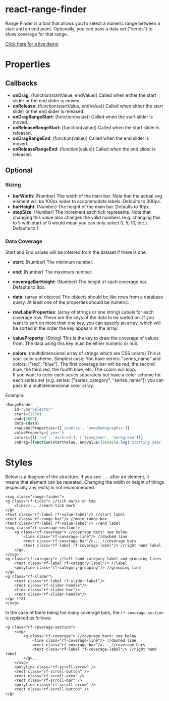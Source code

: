 react-range-finder
==================

Range Finder is a tool that allows you to select a numeric range between a start and an end point. Optionally, you can pass a data set ("series") to show coverage for that range.

[Click here for a live demo](http://bi.github.io/react-range-finder/)

Properties
==========

Callbacks
---------
* **onDrag**: (function(startValue, endValue)) Called when either the start slider or the end slider is moved.
* **onRelease**: (function(startValue, endValue)) Called when either the start slider or the end slider is released.
* **onDragRangeStart**: (function(value)) Called when the start slider is moved. 
* **onReleaseRangeStart**: (function(value)) Called when the start slider is released.
* **onDragRangeEnd**: (function(value)) Called when the end slider is moved.
* **onReleaseRangeEnd**: (function(value)) Called when the end slider is released.

Optional
--------

### Sizing ###

* **barWidth**: (Number) The width of the main bar. Note that the actual svg element will be 100px wider to accommodate labels. Defaults to 300px.
* **barHeight**: (Number) The height of the main bar. Defaults to 10px.
* **stepSize**: (Number) The increment each tick represents. Note that changing this value also changes the valid numbers (e.g. changing this to 5 with start of 0 would mean you can only select 0, 5, 10, etc.). Defaults to 1.

### Data Coverage ###

Start and End values will be inferred from the dataset if there is one.
* **start**: (Number) The minimum number.
* **end**: (Number) The maximum number.

* **coverageBarHeight**: (Number) The height of each coverage bar. Defaults to 8px.
* **data**: (array of objects) The objects should be like rows from a database query. At least one of the properties should be numeric. 
* **rowLabelProperties**: (array of strings or one string) Labels for each coverage row. These are the keys of the data to be sorted on. If you want to sort on more than one key, you can specify an array, which will be sorted in the order the key appears in the array.
* **valueProperty**: (String) This is the key to draw the coverage of values from. The data using this key must be either numeric or null.
* **colors**: (multidimensional array of strings which are CSS colors) This is your color scheme. Simplest case: You have series: "series_name" and colors: ["red", "blue"]. The first coverage bar will be red, the second blue, the third red, the fourth blue, etc. The colors will loop.  
If you want to color each series separately but have a color scheme for each series set (e.g. series: ["series_category", "series_name"]) you can pass in a multidemensional color array.

Example:
```js
<RangeFinder 
    id="yearSelector"
    start={1950}
    end={2005}
    data={data}
    rowLabelProperties={['country', 'someDemographic']}
    valueProperty={'year'}
    colors={[['red', 'darkred'], ['limegreen', 'darkgreen']]}
    onDrag={function(startValue, endValue){console.log("Starting year: " + startValue + ", Ending year: " + endValue)}}/>
```

Styles
======

Below is a diagram of the structure. If you see `...` after an element, it means that element can be repeated. Changing the width or height of things (especially any rects) is not recommended.

    <svg class="range-finder">
    <g class="rf-ticks"> //tick marks on top
        <line/>... //each tick mark
    </g>
    <text class="rf-label rf-value-label"/> //start label
    <rect class="rf-range-bar"/> //main range bar
    <text class="rf-label rf-value-label"/> //end label
    <svg class="rf-coverage-section">
        <g class="rf-coverage"> //coverage bars: see below
            <line class="rf-coverage-line"/> //dashed line
            <rect class="rf-coverage-bar"/>... //coverage bars
            <text class="rf-label rf-coverage-label"/> //right hand label
        </g>...
    </svg>
    <g class="rf-category"> //left hand category label and grouping lines
        <text class="rf-label rf-category-label"/> //label
        <polyline class="rf-category-grouping"/> //grouping line
    </g>...
    <g class="rf-slider">
        <text class="rf-label rf-slider-label"/>
        <rect class="rf-slider-handle"/>
        <line class="rf-slider-bar"/>
        <rect class="rf-slider-handle"/>
    </g> (*2)
    </svg>

In the case of there being too many coverage bars, the `rf-coverage-section` is replaced as follows:

    <g class="rf-coverage-section">
        <svg>
            <g class="rf-coverage"> //coverage bars: see below
                <line class="rf-coverage-line"/> //dashed line
                <rect class="rf-coverage-bar"/>... //coverage bars
                <text class="rf-label rf-coverage-label"/> //right hand label
            </g>...
        </svg>
        <polyline class="rf-scroll-arrow" />
        <rect class="rf-scroll-button" />
        <rect class="rf-scroll-area" />
        <rect class="rf-scroll-bar" />
        <polyline class="rf-scroll-arrow" />
        <rect class="rf-scroll-button" />
    </g>
